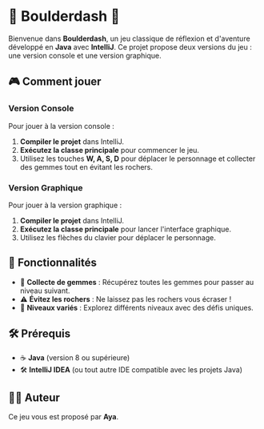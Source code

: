 # 💎 Boulderdash 💎

Bienvenue dans **Boulderdash**, un jeu classique de réflexion et d'aventure développé en **Java** avec **IntelliJ**. Ce projet propose deux versions du jeu : une version console et une version graphique.

## 🎮 Comment jouer

### Version Console

Pour jouer à la version console :
1. **Compiler le projet** dans IntelliJ.
2. **Exécutez la classe principale** pour commencer le jeu.
3. Utilisez les touches **W, A, S, D** pour déplacer le personnage et collecter des gemmes tout en évitant les rochers.

### Version Graphique

Pour jouer à la version graphique :
1. **Compiler le projet** dans IntelliJ.
2. **Exécutez la classe principale** pour lancer l'interface graphique.
3. Utilisez les flèches du clavier pour déplacer le personnage.

## 🚀 Fonctionnalités

- 💎 **Collecte de gemmes** : Récupérez toutes les gemmes pour passer au niveau suivant.
- ⚠️ **Évitez les rochers** : Ne laissez pas les rochers vous écraser !
- 🌟 **Niveaux variés** : Explorez différents niveaux avec des défis uniques.

## 🛠️ Prérequis

- ☕ **Java** (version 8 ou supérieure)
- 🛠️ **IntelliJ IDEA** (ou tout autre IDE compatible avec les projets Java)

## 👩‍💻 Auteur

Ce jeu vous est proposé par **Aya**.

